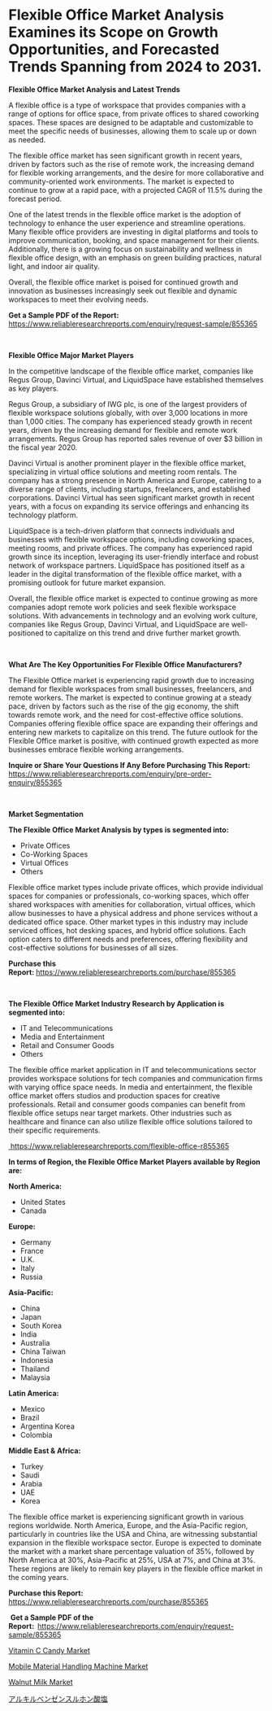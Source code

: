 <p><h1>Flexible Office Market Analysis Examines its Scope on Growth Opportunities, and Forecasted Trends Spanning from 2024 to 2031.</h1></p><p><strong>Flexible Office Market Analysis and Latest Trends</strong></p>
<p><p>A flexible office is a type of workspace that provides companies with a range of options for office space, from private offices to shared coworking spaces. These spaces are designed to be adaptable and customizable to meet the specific needs of businesses, allowing them to scale up or down as needed.</p><p>The flexible office market has seen significant growth in recent years, driven by factors such as the rise of remote work, the increasing demand for flexible working arrangements, and the desire for more collaborative and community-oriented work environments. The market is expected to continue to grow at a rapid pace, with a projected CAGR of 11.5% during the forecast period.</p><p>One of the latest trends in the flexible office market is the adoption of technology to enhance the user experience and streamline operations. Many flexible office providers are investing in digital platforms and tools to improve communication, booking, and space management for their clients. Additionally, there is a growing focus on sustainability and wellness in flexible office design, with an emphasis on green building practices, natural light, and indoor air quality.</p><p>Overall, the flexible office market is poised for continued growth and innovation as businesses increasingly seek out flexible and dynamic workspaces to meet their evolving needs.</p></p>
<p><strong>Get a Sample PDF of the Report:&nbsp;</strong> <a href="https://www.reliableresearchreports.com/enquiry/request-sample/855365">https://www.reliableresearchreports.com/enquiry/request-sample/855365</a></p>
<p>&nbsp;</p>
<p><strong>Flexible Office Major Market Players</strong></p>
<p><p>In the competitive landscape of the flexible office market, companies like Regus Group, Davinci Virtual, and LiquidSpace have established themselves as key players.</p><p>Regus Group, a subsidiary of IWG plc, is one of the largest providers of flexible workspace solutions globally, with over 3,000 locations in more than 1,000 cities. The company has experienced steady growth in recent years, driven by the increasing demand for flexible and remote work arrangements. Regus Group has reported sales revenue of over $3 billion in the fiscal year 2020.</p><p>Davinci Virtual is another prominent player in the flexible office market, specializing in virtual office solutions and meeting room rentals. The company has a strong presence in North America and Europe, catering to a diverse range of clients, including startups, freelancers, and established corporations. Davinci Virtual has seen significant market growth in recent years, with a focus on expanding its service offerings and enhancing its technology platform.</p><p>LiquidSpace is a tech-driven platform that connects individuals and businesses with flexible workspace options, including coworking spaces, meeting rooms, and private offices. The company has experienced rapid growth since its inception, leveraging its user-friendly interface and robust network of workspace partners. LiquidSpace has positioned itself as a leader in the digital transformation of the flexible office market, with a promising outlook for future market expansion.</p><p>Overall, the flexible office market is expected to continue growing as more companies adopt remote work policies and seek flexible workspace solutions. With advancements in technology and an evolving work culture, companies like Regus Group, Davinci Virtual, and LiquidSpace are well-positioned to capitalize on this trend and drive further market growth.</p></p>
<p>&nbsp;</p>
<p><strong>What Are The Key Opportunities For Flexible Office Manufacturers?</strong></p>
<p><p>The Flexible Office market is experiencing rapid growth due to increasing demand for flexible workspaces from small businesses, freelancers, and remote workers. The market is expected to continue growing at a steady pace, driven by factors such as the rise of the gig economy, the shift towards remote work, and the need for cost-effective office solutions. Companies offering flexible office space are expanding their offerings and entering new markets to capitalize on this trend. The future outlook for the Flexible Office market is positive, with continued growth expected as more businesses embrace flexible working arrangements.</p></p>
<p><strong>Inquire or Share Your Questions If Any Before Purchasing This Report:</strong> <a href="https://www.reliableresearchreports.com/enquiry/pre-order-enquiry/855365">https://www.reliableresearchreports.com/enquiry/pre-order-enquiry/855365</a></p>
<p>&nbsp;</p>
<p><strong>Market Segmentation</strong></p>
<p><strong>The Flexible Office Market Analysis by types is segmented into:</strong></p>
<p><ul><li>Private Offices</li><li>Co-Working Spaces</li><li>Virtual Offices</li><li>Others</li></ul></p>
<p><p>Flexible office market types include private offices, which provide individual spaces for companies or professionals, co-working spaces, which offer shared workspaces with amenities for collaboration, virtual offices, which allow businesses to have a physical address and phone services without a dedicated office space. Other market types in this industry may include serviced offices, hot desking spaces, and hybrid office solutions. Each option caters to different needs and preferences, offering flexibility and cost-effective solutions for businesses of all sizes.</p></p>
<p><strong>Purchase this Report:&nbsp;</strong><a href="https://www.reliableresearchreports.com/purchase/855365">https://www.reliableresearchreports.com/purchase/855365</a></p>
<p>&nbsp;</p>
<p><strong>The Flexible Office Market Industry Research by Application is segmented into:</strong></p>
<p><ul><li>IT and Telecommunications</li><li>Media and Entertainment</li><li>Retail and Consumer Goods</li><li>Others</li></ul></p>
<p><p>The flexible office market application in IT and telecommunications sector provides workspace solutions for tech companies and communication firms with varying office space needs. In media and entertainment, the flexible office market offers studios and production spaces for creative professionals. Retail and consumer goods companies can benefit from flexible office setups near target markets. Other industries such as healthcare and finance can also utilize flexible office solutions tailored to their specific requirements.</p></p>
<p><a href="https://www.reliableresearchreports.com/flexible-office-r855365">&nbsp;https://www.reliableresearchreports.com/flexible-office-r855365</a></p>
<p><strong>In terms of Region, the Flexible Office Market Players available by Region are:</strong></p>
<p>
    <p> <strong> North America: </strong>
        <ul>
            <li>United States</li>
            <li>Canada</li>
        </ul>
        </p> 
    <p> <strong> Europe: </strong>
        <ul>
            <li>Germany</li>
            <li>France</li>
            <li>U.K.</li>
            <li>Italy</li>
            <li>Russia</li>
        </ul>
        </p> 
    <p> <strong> Asia-Pacific: </strong>
        <ul>
            <li>China</li>
            <li>Japan</li>
            <li>South Korea</li>
            <li>India</li>
            <li>Australia</li>
            <li>China Taiwan</li>
            <li>Indonesia</li>
            <li>Thailand</li>
            <li>Malaysia</li>
        </ul>
        </p> 
    <p> <strong> Latin America: </strong>
        <ul>
            <li>Mexico</li>
            <li>Brazil</li>
            <li>Argentina Korea</li>
            <li>Colombia</li>
        </ul>
        </p> 
    <p> <strong> Middle East & Africa: </strong>
        <ul>
            <li>Turkey</li>
            <li>Saudi</li>
            <li>Arabia</li>
            <li>UAE</li>
            <li>Korea</li>
        </ul>
    </p>
    </p>
<p><p>The flexible office market is experiencing significant growth in various regions worldwide. North America, Europe, and the Asia-Pacific region, particularly in countries like the USA and China, are witnessing substantial expansion in the flexible workspace sector. Europe is expected to dominate the market with a market share percentage valuation of 35%, followed by North America at 30%, Asia-Pacific at 25%, USA at 7%, and China at 3%. These regions are likely to remain key players in the flexible office market in the coming years.</p></p>
<p><strong>Purchase this Report: </strong><a href="https://www.reliableresearchreports.com/purchase/855365">https://www.reliableresearchreports.com/purchase/855365</a></p>
<p>&nbsp;<strong>Get a Sample PDF of the Report:&nbsp;&nbsp;</strong><a href="https://www.reliableresearchreports.com/enquiry/request-sample/855365">https://www.reliableresearchreports.com/enquiry/request-sample/855365</a></p>
<p><strong></strong></p>
<p><p><a href="https://www.linkedin.com/pulse/vitamin-c-candy-market-analysis-its-cagr-segmentation-global-rrvof?trackingId=nh7FMEHPlJvVB1Vai0MjMg%3D%3D">Vitamin C Candy Market</a></p><p><a href="https://github.com/RichRobinson5/Market-Research-Report-List-4/blob/main/mobile-material-handling-machine-market.md">Mobile Material Handling Machine Market</a></p><p><a href="https://www.linkedin.com/pulse/walnut-milk-market-key-successful-business-strategy-forecast-0eghf?trackingId=zocsWhskENtGeuw8D6%2FKkQ%3D%3D">Walnut Milk Market</a></p><p><a href="https://medium.com/@amandasantosxavier51/%E3%82%A2%E3%83%AB%E3%82%AD%E3%83%AB%E3%83%99%E3%83%B3%E3%82%BC%E3%83%B3%E3%82%B9%E3%83%AB%E3%83%9B%E3%83%B3%E9%85%B8%E3%82%A8%E3%82%B9%E3%83%86%E3%83%AB%E5%B8%82%E5%A0%B4-%E3%82%BF%E3%82%A4%E3%83%97-%E3%82%A2%E3%83%97%E3%83%AA%E3%82%B1%E3%83%BC%E3%82%B7%E3%83%A7%E3%83%B3-%E3%81%8A%E3%82%88%E3%81%B3%E5%9C%B0%E7%90%86%E3%81%AB%E3%82%88%E3%82%8B%E5%8C%85%E6%8B%AC%E7%9A%84%E3%81%AA%E8%A9%95%E4%BE%A1-60d5454d738b">アルキルベンゼンスルホン酸塩</a></p></p>